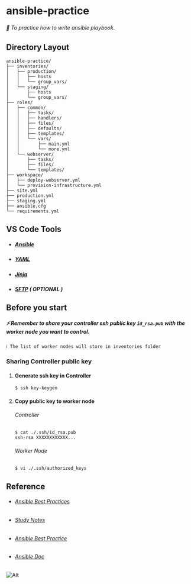 # ansible-practice
###### 🚀 To practice how to write ansible playbook.
## Directory Layout
```
ansible-practice/
├── inventories/
│   ├── production/
│   │   ├── hosts
│   │   └── group_vars/
│   └── staging/
│       ├── hosts
│       └── group_vars/
├── roles/
│   ├── common/
│   │   ├── tasks/
│   │   ├── handlers/
│   │   ├── files/
│   │   ├── defaults/
│   │   ├── templates/
│   │   └── vars/
│   │       ├── main.yml
│   │       └── more.yml
│   └── webserver/
│       ├── tasks/
│       ├── files/
│       └── templates/
├── workspace/
│   ├── deploy-webserver.yml
│   └── provision-infrastructure.yml
├── site.yml
├── production.yml
├── staging.yml
├── ansible.cfg
└── requirements.yml
```
## VS Code Tools
* ##### [Ansible](https://marketplace.visualstudio.com/items?itemName=redhat.ansible)
* ##### [YAML](https://marketplace.visualstudio.com/items?itemName=redhat.vscode-yaml)
* ##### [Jinja](https://marketplace.visualstudio.com/items?itemName=wholroyd.jinja)
* ##### [SFTP](https://marketplace.visualstudio.com/items?itemName=Natizyskunk.sftp) ( OPTIONAL )
## Before you start
##### ⚡ Remember to share your controller ssh public key `id_rsa.pub` with the worker node you want to control.
```
ℹ️ The list of worker nodes will store in inventories folder
```
### Sharing Controller public key
1. #### Generate ssh key in Controller
    ```shell=
    $ ssh key-keygen
    ```
2. #### Copy public key to worker node
    ###### Controller
    ```shell=
    $ cat ./.ssh/id_rsa.pub
    ssh-rsa XXXXXXXXXXXX...
    ```
    ###### Worker Node
    ```shell=
    $ vi ./.ssh/authorized_keys
    ```

## Reference
* ###### [Ansible Best Practices](https://github.com/ansible/ansible-examples)
* ###### [Study Notes](https://hackmd.io/@KevinShihYC/ryafhGqYv)
* ###### [Ansible Best Practice](https://docs.ansible.com/ansible/latest/tips_tricks/ansible_tips_tricks.html)
* ###### [Ansible Doc](https://docs.ansible.com/ansible/latest/index.html)

![Alt](https://repobeats.axiom.co/api/embed/4a0d48eb8f795a92130598c7ebef46a7ad237871.svg "Repobeats analytics image")
